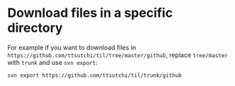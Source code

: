 # Download files in a specific directory

For example if you want to download files in  `https://github.com/ttsutchi/til/tree/master/github`, replace `tree/master` with `trunk` and use `svn export`:


```
svn export https://github.com/ttsutchi/til/trunk/github
```

